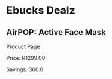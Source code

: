 
# Ebucks Dealz
## AirPOP: Active Face Mask
[Product Page](https://www.ebucks.com/web/shop/productSelected.do?prodId=1065863126&catId=908607666)

Price: R1299.00

Savings: 300.0


	